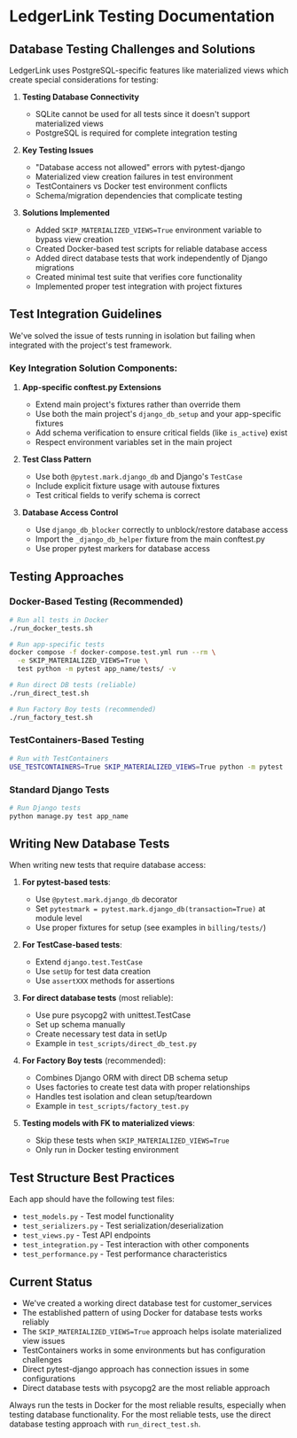 # LedgerLink Testing Documentation

## Database Testing Challenges and Solutions

LedgerLink uses PostgreSQL-specific features like materialized views which create special considerations for testing:

1. **Testing Database Connectivity**
   - SQLite cannot be used for all tests since it doesn't support materialized views
   - PostgreSQL is required for complete integration testing

2. **Key Testing Issues**
   - "Database access not allowed" errors with pytest-django
   - Materialized view creation failures in test environment
   - TestContainers vs Docker test environment conflicts
   - Schema/migration dependencies that complicate testing

3. **Solutions Implemented**
   - Added `SKIP_MATERIALIZED_VIEWS=True` environment variable to bypass view creation
   - Created Docker-based test scripts for reliable database access
   - Added direct database tests that work independently of Django migrations
   - Created minimal test suite that verifies core functionality
   - Implemented proper test integration with project fixtures

## Test Integration Guidelines

We've solved the issue of tests running in isolation but failing when integrated with the project's test framework.

### Key Integration Solution Components:

1. **App-specific conftest.py Extensions**
   - Extend main project's fixtures rather than override them
   - Use both the main project's `django_db_setup` and your app-specific fixtures
   - Add schema verification to ensure critical fields (like `is_active`) exist
   - Respect environment variables set in the main project

2. **Test Class Pattern**
   - Use both `@pytest.mark.django_db` and Django's `TestCase`
   - Include explicit fixture usage with autouse fixtures
   - Test critical fields to verify schema is correct

3. **Database Access Control**
   - Use `django_db_blocker` correctly to unblock/restore database access
   - Import the `_django_db_helper` fixture from the main conftest.py
   - Use proper pytest markers for database access

## Testing Approaches

### Docker-Based Testing (Recommended)

```bash
# Run all tests in Docker 
./run_docker_tests.sh

# Run app-specific tests
docker compose -f docker-compose.test.yml run --rm \
  -e SKIP_MATERIALIZED_VIEWS=True \
  test python -m pytest app_name/tests/ -v

# Run direct DB tests (reliable)
./run_direct_test.sh

# Run Factory Boy tests (recommended)
./run_factory_test.sh
```

### TestContainers-Based Testing

```bash
# Run with TestContainers
USE_TESTCONTAINERS=True SKIP_MATERIALIZED_VIEWS=True python -m pytest
```

### Standard Django Tests

```bash
# Run Django tests
python manage.py test app_name
```

## Writing New Database Tests

When writing new tests that require database access:

1. **For pytest-based tests**:
   - Use `@pytest.mark.django_db` decorator
   - Set `pytestmark = pytest.mark.django_db(transaction=True)` at module level
   - Use proper fixtures for setup (see examples in `billing/tests/`)

2. **For TestCase-based tests**:
   - Extend `django.test.TestCase`
   - Use `setUp` for test data creation
   - Use `assertXXX` methods for assertions

3. **For direct database tests** (most reliable):
   - Use pure psycopg2 with unittest.TestCase
   - Set up schema manually
   - Create necessary test data in setUp
   - Example in `test_scripts/direct_db_test.py`

4. **For Factory Boy tests** (recommended):
   - Combines Django ORM with direct DB schema setup
   - Uses factories to create test data with proper relationships
   - Handles test isolation and clean setup/teardown
   - Example in `test_scripts/factory_test.py`

5. **Testing models with FK to materialized views**:
   - Skip these tests when `SKIP_MATERIALIZED_VIEWS=True`
   - Only run in Docker testing environment

## Test Structure Best Practices

Each app should have the following test files:

- `test_models.py` - Test model functionality
- `test_serializers.py` - Test serialization/deserialization
- `test_views.py` - Test API endpoints
- `test_integration.py` - Test interaction with other components
- `test_performance.py` - Test performance characteristics

## Current Status

- We've created a working direct database test for customer_services
- The established pattern of using Docker for database tests works reliably
- The `SKIP_MATERIALIZED_VIEWS=True` approach helps isolate materialized view issues
- TestContainers works in some environments but has configuration challenges
- Direct pytest-django approach has connection issues in some configurations
- Direct database tests with psycopg2 are the most reliable approach

Always run the tests in Docker for the most reliable results, especially when testing database functionality. For the most reliable tests, use the direct database testing approach with `run_direct_test.sh`.